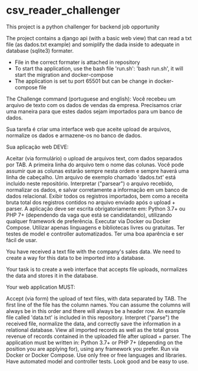 # csv_reader_challenger

This project is a python challenger for backend job opportunity

The project contains a django api (with a basic web view) that can read a txt file (as dados.txt example) and
somiplify the dada inside to adequate in database (sqlite3) formater.
- File in the correct formater is attached in repository
- To start tha application, use the bash file 'run.sh': 'bash run.sh', it will start the migration and docker-compose
- The application is set tu port 65501 but can be change in docker-compose file

The Challenge command (portuguese and english):
<pt-br>
Você recebeu um arquivo de texto com os dados de vendas da empresa. Precisamos criar uma maneira para que estes dados sejam importados para um banco de dados.

Sua tarefa é criar uma interface web que aceite upload de arquivos, normalize os dados e armazene-os no banco de dados.

Sua aplicação web DEVE:

Aceitar (via formulário) o upload de arquivos text, com dados separados por TAB. A primeira linha do arquivo tem o nome das colunas. Você pode assumir que as colunas estarão sempre nesta ordem e sempre haverá uma linha de cabeçalho. Um arquivo de exemplo chamado 'dados.txt' está incluído neste repositório.
Interpretar ("parsear") o arquivo recebido, normalizar os dados, e salvar corretamente a informação em um banco de dados relacional.
Exibir todos os registros importados, bem como a receita bruta total dos registros contidos no arquivo enviado após o upload + parser.
A aplicação deve ser escrita obrigatoriamente em: Python 3.7+ ou PHP 7+ (dependendo da vaga que está se candidatando), utilizando qualquer framework de preferência.
Executar via Docker ou Docker Compose.
Utilizar apenas linguagens e bibliotecas livres ou gratuitas.
Ter testes de model e controller automatizados.
Ter uma boa aparência e ser fácil de usar.
    
<en-US>
You have received a text file with the company's sales data. We need to create a way for this data to be imported into a database.

Your task is to create a web interface that accepts file uploads, normalizes the data and stores it in the database.

Your web application MUST:

Accept (via form) the upload of text files, with data separated by TAB. The first line of the file has the column names. You can assume the columns will always be in this order and there will always be a header row. An example file called 'data.txt' is included in this repository.
Interpret ("parse") the received file, normalize the data, and correctly save the information in a relational database.
View all imported records as well as the total gross revenue of records contained in the uploaded file after upload + parser.
The application must be written in: Python 3.7+ or PHP 7+ (depending on the position you are applying for), using any framework you prefer.
Run via Docker or Docker Compose.
Use only free or free languages ​​and libraries.
Have automated model and controller tests.
Look good and be easy to use.
